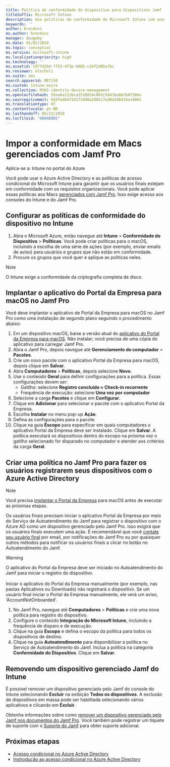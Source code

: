 ```yaml
---
title: Política de conformidade do dispositivo para dispositivos Jamf
titleSuffix: Microsoft Intune
description: Use políticas de conformidade do Microsoft Intune com acesso condicional do Azure Active Directory para ajudar a proteger dispositivos gerenciados pelo Jamf.
keywords: ''
author: brenduns
ms.author: brenduns
manager: dougeby
ms.date: 01/02/2019
ms.topic: conceptual
ms.service: microsoft-intune
ms.localizationpriority: high
ms.technology: ''
ms.assetid: c87fd2bd-7f53-4f1b-b985-c34f2d85a7bc
ms.reviewer: elocholi
ms.suite: ems
search.appverid: MET150
ms.custom: intune-azure
ms.collection: M365-identity-device-management
ms.openlocfilehash: 55ea6a1126ca3516854c002c5643ba667b8f306e
ms.sourcegitcommit: 916fed64f3d173498a2905c7ed8d2d6416e34061
ms.translationtype: HT
ms.contentlocale: pt-BR
ms.lasthandoff: 05/23/2019
ms.locfileid: "66048802"
---
```

# <a name="enforce-compliance-on-macs-managed-with-jamf-pro"></a>Impor a conformidade em Macs gerenciados com Jamf Pro

Aplica-se a: Intune no portal do Azure

Você pode usar o Azure Active Directory e as políticas de acesso condicional do Microsoft Intune para garantir que os usuários finais estejam em conformidade com os requisitos organizacionais. Você pode aplicar essas políticas aos Macs [gerenciados com Jamf Pro](conditional-access-integrate-jamf.md). Isso exige acesso aos consoles do Intune e do Jamf Pro.

## <a name="set-up-device-compliance-policies-in-intune"></a>Configurar as políticas de conformidade do dispositivo no Intune

1. Abra o Microsoft Azure, então navegue até **Intune** > **Conformidade do Dispositivo** > **Políticas**. Você pode criar políticas para o macOS, incluindo a escolha de uma série de ações (por exemplo, enviar emails de aviso) para usuários e grupos que não estão em conformidade.
2. Procure os grupos que você quer e aplique as políticas neles.

> [!Note]
> O Intune exige a conformidade da criptografia completa de disco.

## <a name="deploy-the-company-portal-app-for-macos-in-jamf-pro"></a>Implantar o aplicativo do Portal da Empresa para macOS no Jamf Pro

Você deve implantar o aplicativo de Portal da Empresa para macOS no Jamf Pro como uma instalação de segundo plano seguindo o procedimento abaixo:

1. Em um dispositivo macOS, baixe a versão atual do [aplicativo do Portal da Empresa para macOS](https://go.microsoft.com/fwlink/?linkid=862280). Não instalar; você precisa de uma cópia do aplicativo para carregar Jamf Pro.
2. Abra o Jamf Pro, depois navegue até **Gerenciamento do computador** > **Pacotes**.
3. Crie um novo pacote com o aplicativo Portal da Empresa para macOS, depois clique em **Salvar**.
4. Abra **Computadores** > **Políticas**, depois selecione **Novo**.
5. Use o conteúdo **Geral** para definir configurações para a política. Essas configurações devem ser:
   - Gatilho: selecione **Registro concluído** e **Check-in recorrente**
   - Frequência de execução: selecione **Uma vez por computador**
6. Selecione a carga **Pacotes** e clique em **Configurar**.
7. Clique em **Adicionar** para selecionar o pacote com o aplicativo Portal da Empresa.
8. Escolha **Instalar** no menu pop-up **Ação**.
9. Defina as configurações para o pacote.
10. Clique na guia **Escopo** para especificar em quais computadores o aplicativo Portal da Empresa deve ser instalado. Clique em **Salvar**. A política executará os dispositivos dentro do escopo na próxima vez o gatilho selecionado for disparado no computador e atender aos critérios da carga **Geral**.

## <a name="create-a-policy-in-jamf-pro-to-have-users-register-their-devices-with-azure-active-directory"></a>Criar uma política no Jamf Pro para fazer os usuários registrarem seus dispositivos com o Azure Active Directory

> [!NOTE]
> Você precisa [implantar o Portal da Empresa](conditional-access-assign-jamf.md#deploy-the-company-portal-app-for-macos-in-jamf-pro) para macOS antes de executar as próximas etapas.  

Os usuários finais precisam iniciar o aplicativo Portal da Empresa por meio do Serviço de Autoatendimento do Jamf para registrar o dispositivo com o Azure AD como um dispositivo gerenciado pelo Jamf Pro. Isso exigirá que os usuários finais executem uma ação. É recomendável que você [contate seu usuário final](end-user-educate.md) por email, por notificações do Jamf Pro ou por quaisquer outros métodos para notificar os usuários finais a clicar no botão no Autoatendimento do Jamf.

> [!WARNING]
> O aplicativo do Portal da Empresa deve ser iniciado no Autoatendimento do Jamf para iniciar o registro do dispositivo. <br><br>Iniciar o aplicativo do Portal da Empresa manualmente (por exemplo, nas pastas Aplicativos ou Downloads) não registrará o dispositivo. Se um usuário final iniciar o Portal da Empresa manualmente, ele verá um aviso, 'AccountNotOnboarded'.

1. No Jamf Pro, navegue até **Computadores** > **Políticas** e crie uma nova política para registro do dispositivo.
2. Configure o conteúdo **Integração do Microsoft Intune**, incluindo a frequência de disparo e de execução.
3. Clique na guia **Escopo** e defina o escopo da política para todos os dispositivos de destino.
4. Clique na guia **Autoatendimento** para disponibilizar a política no Serviço de Autoatendimento do Jamf. Inclua a política na categoria **Conformidade do Dispositivo**. Clique em **Salvar**.

## <a name="removing-a-jamf-managed-device-from-intune"></a>Removendo um dispositivo gerenciado Jamf do Intune

É possível remover um dispositivo gerenciado pelo Jamf do console do Intune selecionando **Excluir** na exibição **Todos os dispositivos**. A exclusão de dispositivos em massa pode ser habilitada selecionando vários aplicativos e clicando em **Excluir**.

Obtenha informações sobre como [remover um dispositivo gerenciado pelo Jamf nos documentos do Jamf Pro](https://www.jamf.com/jamf-nation/articles/80/unmanaging-computers-while-preserving-their-inventory-information). Você também pode registrar um tíquete de suporte com o [Suporte do Jamf](https://www.jamf.com/support/) para obter suporte adicional. 

## <a name="next-steps"></a>Próximas etapas

- [Acesso condicional no Azure Active Directory](https://docs.microsoft.com/azure/active-directory/active-directory-conditional-access-azure-portal)
- [Instrodução ao acesso condicional no Azure Active Directory](https://docs.microsoft.com/azure/active-directory/active-directory-conditional-access-azure-portal-get-started)
